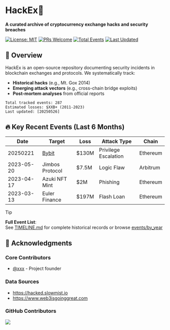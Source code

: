 # HackEx🚨
**A curated archive of cryptocurrency exchange hacks and security breaches**

[![License: MIT](https://img.shields.io/badge/License-MIT-yellow.svg)](https://opensource.org/licenses/MIT)
[![PRs Welcome](https://img.shields.io/badge/PRs-welcome-brightgreen.svg)](CONTRIBUTING.md)
[![Total Events](https://img.shields.io/badge/events-287-blue)](https://github.com/Web3Hack/HackEx/tree/main/events)
[![Last Updated](https://img.shields.io/github/last-commit/Web3Hack/HackEx/main)](https://github.com/Web3Hack/HackEx)

## 📌 Overview

HackEx is an open-source repository documenting security incidents in blockchain exchanges and protocols. We systematically track:
- **Historical hacks** (e.g., Mt. Gox 2014)
- **Emerging attack vectors** (e.g., cross-chain bridge exploits)
- **Post-mortem analyses** from official reports

```plaintext
Total tracked events: 287
Estimated losses: $XXB+ (2011-2023)
Last updated: [20250526]
```

## 🔥 Key Recent Events (Last 6 Months)
| Date       | Target                                                       | Loss  | Attack Type          | Chain    |
| ---------- | ------------------------------------------------------------ | ----- | -------------------- | -------- |
| 20250221   | [Bybit](https://github.com/Web3Hack/HackEx/tree/main/2025/20250221-Bybit) | $130M | Privilege Escalation | Ethereum |
| 2023-05-20 | Jimbos Protocol                                              | $7.5M | Logic Flaw           | Arbitrum |
| 2023-04-17 | Azuki NFT Mint                                               | $2M   | Phishing             | Ethereum |
| 2023-03-13 | Euler Finance                                                | $197M | Flash Loan           | Ethereum |

> [!TIP]
> **Full Event List**:  
> See [TIMELINE.md](TIMELINE.md) for complete historical records or browse [events/by_year](events/by_year)

## 🙌 Acknowledgments

### Core Contributors
- [@xxx](https://github.com/xxx) - Project founder

### Data Sources
- https://hacked.slowmist.io
- https://www.web3isgoinggreat.com

### GitHub Contributors
<!-- ALL-CONTRIBUTORS-LIST:START - Do not remove or modify this section -->
<!-- prettier-ignore-start -->
<!-- markdownlint-disable -->
<a href="https://github.com/Web3Hack/HackEx/graphs/contributors">
  <img src="https://contrib.rocks/image?repo=Web3Hack/HackEx" />
</a>
<!-- markdownlint-restore -->
<!-- prettier-ignore-end -->
<!-- ALL-CONTRIBUTORS-LIST:END -->